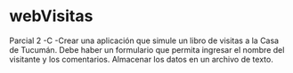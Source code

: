 # webVisitas
Parcial 2 -C -Crear una aplicación que simule un libro de visitas a la Casa de Tucumán. Debe haber un formulario que permita ingresar el nombre del visitante y los comentarios. Almacenar los datos en un archivo de texto.
